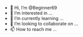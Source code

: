 - 👋 Hi, I’m @Beginner69
- 👀 I’m interested in ...
- 🌱 I’m currently learning ...
- 💞️ I’m looking to collaborate on ...
- 📫 How to reach me ...

<!---
Beginner69/Beginner69 is a ✨ special ✨ repository because its `README.md` (this file) appears on your GitHub profile.
You can click the Preview link to take a look at your changes.

Hallo, ik ben hier heel nieuw en dus nog onwetend. Ik ben 70jaar  en probeer gewoon wat bij te blijven. 
Ik heb een 3D Printer Sidewinder X1 en heb er een SKR2 moedrerbord in gemonteerd samen mùet een TFT3.5 scherm. 
Ik gebruik daarbij de TMC 2209 stepper motor drivers.
Nu zou ik graag de firmware voor deze installatie hebben maar waar vind ik de juiste firmware die ik mogelijks ook kan aanpassen.

